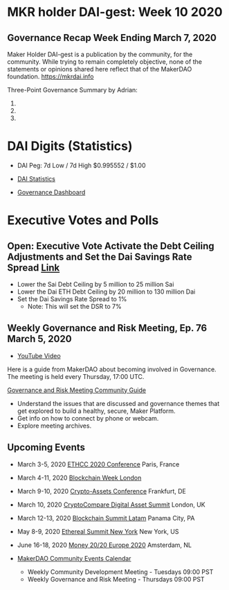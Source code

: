 
# MKR holder DAI-gest: Week 10 2020
## Governance Recap Week Ending March 7, 2020

Maker Holder DAI-gest is a publication by the community, for the community.  While trying to remain completely objective, none
of the statements or opinions shared here reflect that of the MakerDAO foundation.  https://mkrdai.info

Three-Point Governance Summary by Adrian:

1)
2)
3)

# DAI Digits (Statistics)

* DAI Peg: 7d Low / 7d High	$0.995552 / $1.00

* [DAI Statistics](https://DAIstats.com)

* [Governance Dashboard](https://mkrgov.science)

# Executive Votes and Polls

## Open: Executive Vote Activate the Debt Ceiling Adjustments and Set the Dai Savings Rate Spread [Link](https://vote.makerdao.com/executive-proposal/activate-the-debt-ceiling-adjustments-and-set-the-dai-savings-rate-spread)

* Lower the Sai Debt Ceiling by 5 million to 25 million Sai
* Lower the Dai ETH Debt Ceiling by 20 million to 130 million Dai
* Set the Dai Savings Rate Spread to 1%
   * Note: This will set the DSR to 7%



## Weekly Governance and Risk Meeting, Ep. 76 March 5, 2020

* [YouTube Video](https://www.youtube.com/playlist?list=PLLzkWCj8ywWNq5-90-Id6VPSsrk4OWVan)

Here is a guide from MakerDAO about becoming involved in Governance.  The meeting is held every Thursday, 17:00 UTC.

[Governance and Risk Meeting Community Guide](https://community-development.makerdao.com/governance/governance-and-risk-meetings)
* Understand the issues that are discussed and governance themes that get explored to build a healthy, secure, Maker Platform.
* Get info on how to connect by phone or webcam.
* Explore meeting archives.

## Upcoming Events

* March 3-5, 2020 [ETHCC 2020 Conference](https://ethcc.io/) Paris, France

* March 4-11, 2020 [Blockchain Week London](https://www.blockchainweek.com/)

* March 9-10, 2020 [Crypto-Assets Conference](https://crypto-assets-conference.de/) Frankfurt, DE

* March 10, 2020 [CryptoCompare Digital Asset Summit](https://summit.cryptocompare.com/) London, UK

* March 12-13, 2020 [Blockchain Summit Latam](https://www.blockchainsummit.la/) Panama City, PA

* May 8-9, 2020 [Ethereal Summit New York](https://www.etherealsummit.com/) New York, US

* June 16-18, 2020 [Money 20/20 Europe 2020](https://europe.money2020.com/) Amsterdam, NL

* [MakerDAO Community Events Calendar](https://calendar.google.com/calendar/embed?src=makerdao.com_3efhm2ghipksegl009ktniomdk%40group.calendar.google.com&ctz=America%2FLos_Angeles)
    * Weekly Community Development Meeting - Tuesdays 09:00 PST
    * Weekly Governance and Risk Meeting - Thursdays 09:00 PST
